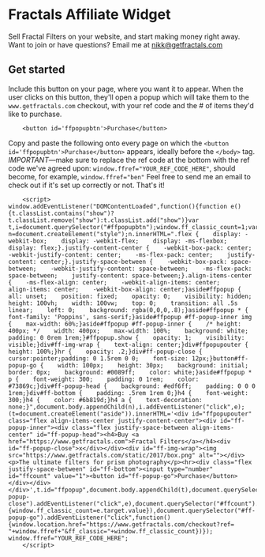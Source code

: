 # Fractals Affiliate Widget
Sell Fractal Filters on your website, and start making money right away. Want to join or have questions? Email me at nikk@getfractals.com
## Get started
Include this button on your page, where you want it to appear. When the user clicks on this button, they'll open a popup which will take them to the ```www.getfractals.com``` checkout, with your ref code and the # of items they'd like to purchase.
```
    <button id='ffpopupbtn'>Purchase</button>
```

Copy and paste the following onto every page on which the ```<button id='ffpopupbtn'>Purchase</button>``` appears, ideally before the ```</body>``` tag.
*IMPORTANT*—make sure to replace the ref code at the bottom with the ref code we've agreed upon: ```window.ffref="YOUR_REF_CODE_HERE"```, should become, for example, ```window.ffref="ben"```
Feel free to send me an email to check out if it's set up correctly or not. That's it!

```
    <script>
window.addEventListener("DOMContentLoaded",function(){function e(){t.classList.contains("show")?t.classList.remove("show"):t.classList.add("show")}var t,i=document.querySelector("#ffpopupbtn");window.ff_classic_count=1;var n=document.createElement("style");n.innerHTML=".flex {    display: -webkit-box;    display: -webkit-flex;    display: -ms-flexbox;    display: flex;}.justify-content-center {    -webkit-box-pack: center;    -webkit-justify-content: center;    -ms-flex-pack: center;    justify-content: center;}.justify-space-between {    -webkit-box-pack: space-between;    -webkit-justify-content: space-between;    -ms-flex-pack: space-between;    justify-content: space-between;}.align-items-center {    -ms-flex-align: center;    -webkit-align-items: center;     align-items: center;    -webkit-box-align: center;}aside#ffpopup {    all: unset;    position: fixed;    opacity: 0;    visibility: hidden;    height: 100vh;    width: 100vw;    top: 0;    transition: all .5s linear;    left: 0;    background: rgba(0,0,0,.8);}aside#ffpopup * {    font-family: 'Poppins', sans-serif;}aside#ffpopup #ff-popup-inner img {    max-width: 60%;}aside#ffpopup #ff-popup-inner {    /* height: 400px; */    width: 400px;    max-width: 100%;    background: white;    padding: 0 0rem 1rem;}#ffpopup.show {    opacity: 1;    visibility: visible;}div#ff-img-wrap {    text-align: center;}div#ffpopupouter {    height: 100%;}hr {    opacity: .2;}div#ff-popup-close {    cursor:pointer;padding: 0 1.5rem 0 0;    font-size: 12px;}button#ff-popup-go {    width: 100px;    height: 30px;    background: initial;    border: 0px;    background: #0089ff;    color: white;}aside#ffpopup * p {    font-weight: 300;    padding: 0 1rem;    color: #73869c;}div#ff-popup-head {    background: #edf6ff;    padding: 0 0 0 1rem;}div#ff-bottom {    padding: .5rem 1rem 0;}h4 {    font-weight: 300;}h4 {    color: #6b819d;}h4 a {    text-decoration: none;}",document.body.appendChild(n),i.addEventListener("click",e);(t=document.createElement("aside")).innerHTML='<div id="ffpopupouter" class="flex align-items-center justify-content-center"><div id="ff-popup-inner"><div class="flex justify-space-between align-items-center" id="ff-popup-head"><h4>Buy <a href="https://www.getfractals.com">Fractal Filters</a></h4><div id="ff-popup-close">x</div></div><div id="ff-img-wrap"><img src="https://www.getfractals.com/static/2017/box.png" alt=""></div><p>The ultimate filters for prism photography</p><hr><div class="flex justify-space-between" id="ff-bottom"><input type="number" id="ffcount" value="1"><button id="ff-popup-go">Purchase</button></div></div></div>',t.id="ffpopup",document.body.appendChild(t),document.querySelector("#ff-popup-close").addEventListener("click",e),document.querySelector("#ffcount").addEventListener("change",function(e){window.ff_classic_count=e.target.value}),document.querySelector("#ff-popup-go").addEventListener("click",function(){window.location.href="https://www.getfractals.com/checkout?ref= "+window.ffref+"&ff_classic="+window.ff_classic_count})});
window.ffref="YOUR_REF_CODE_HERE";
    </script>        
```
